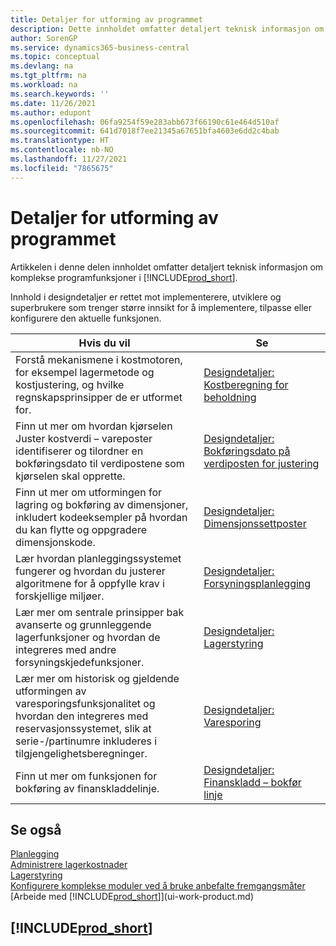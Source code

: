```yaml
---
title: Detaljer for utforming av programmet
description: Dette innholdet omfatter detaljert teknisk informasjon om komplekse programfunksjoner i Business Central.
author: SorenGP
ms.service: dynamics365-business-central
ms.topic: conceptual
ms.devlang: na
ms.tgt_pltfrm: na
ms.workload: na
ms.search.keywords: ''
ms.date: 11/26/2021
ms.author: edupont
ms.openlocfilehash: 06fa9254f59e283abb673f66190c61e464d510af
ms.sourcegitcommit: 641d7018f7ee21345a67651bfa4603e6dd2c4bab
ms.translationtype: HT
ms.contentlocale: nb-NO
ms.lasthandoff: 11/27/2021
ms.locfileid: "7865675"
---
```

# <a name="application-design-details"></a>Detaljer for utforming av programmet

Artikkelen i denne delen innholdet omfatter detaljert teknisk informasjon om komplekse programfunksjoner i [!INCLUDE[prod_short](includes/prod_short.md)].  

Innhold i designdetaljer er rettet mot implementerere, utviklere og superbrukere som trenger større innsikt for å implementere, tilpasse eller konfigurere den aktuelle funksjonen.  

|**Hvis du vil**|**Se**|  
|------------|-------------|  
|Forstå mekanismene i kostmotoren, for eksempel lagermetode og kostjustering, og hvilke regnskapsprinsipper de er utformet for.|[Designdetaljer: Kostberegning for beholdning](design-details-inventory-costing.md)|  
|Finn ut mer om hvordan kjørselen Juster kostverdi – vareposter identifiserer og tilordner en bokføringsdato til verdipostene som kjørselen skal opprette.|[Designdetaljer: Bokføringsdato på verdiposten for justering](design-details-inventory-adjustment-value-entry-posting-date.md)|
|Finn ut mer om utformingen for lagring og bokføring av dimensjoner, inkludert kodeeksempler på hvordan du kan flytte og oppgradere dimensjonskode.|[Designdetaljer: Dimensjonssettposter](design-details-dimension-set-entries-overview.md)|
|Lær hvordan planleggingssystemet fungerer og hvordan du justerer algoritmene for å oppfylle krav i forskjellige miljøer.|[Designdetaljer: Forsyningsplanlegging](design-details-supply-planning.md)|  
|Lær mer om sentrale prinsipper bak avanserte og grunnleggende lagerfunksjoner og hvordan de integreres med andre forsyningskjedefunksjoner.|[Designdetaljer: Lagerstyring](design-details-warehouse-management.md)|  
|Lær mer om historisk og gjeldende utformingen av varesporingsfunksjonalitet og hvordan den integreres med reservasjonssystemet, slik at serie-/partinumre inkluderes i tilgjengelighetsberegninger.|[Designdetaljer: Varesporing](design-details-item-tracking.md)|  
|Finn ut mer om funksjonen for bokføring av finanskladdelinje.|[Designdetaljer: Finanskladd – bokfør linje](design-details-general-journal-post-line.md)|

## <a name="see-also"></a>Se også

[Planlegging](production-planning.md)  
[Administrere lagerkostnader](finance-manage-inventory-costs.md)  
[Lagerstyring](warehouse-manage-warehouse.md)  
[Konfigurere komplekse moduler ved å bruke anbefalte fremgangsmåter](set-up-complex-application-areas-using-best-practices.md)  
[Arbeide med [!INCLUDE[prod_short](includes/prod_short.md)]](ui-work-product.md)  

## [!INCLUDE[prod_short](includes/free_trial_md.md)]  
